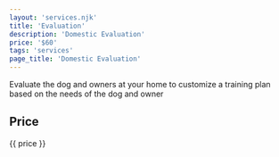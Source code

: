 ```yaml
---
layout: 'services.njk'
title: 'Evaluation'
description: 'Domestic Evaluation'
price: '$60'
tags: 'services'
page_title: 'Domestic Evaluation'
---
```


Evaluate the dog and owners at your home to customize a training plan based on the needs of the dog and owner

## Price

{{ price }}
